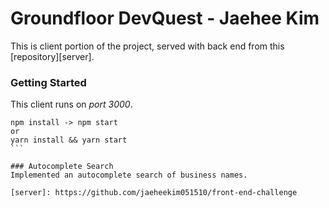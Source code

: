 # Groundfloor DevQuest - Jaehee Kim

This is client portion of the project, served with back end from this [repository][server]. 

### Getting Started

This client runs on _port 3000_.

````
npm install -> npm start 
or
yarn install && yarn start
```

### Autocomplete Search 
Implemented an autocomplete search of business names.

[server]: https://github.com/jaeheekim051510/front-end-challenge

